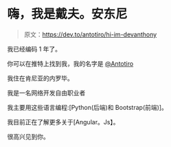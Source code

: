 # 嗨，我是戴夫。安东尼

> 原文：<https://dev.to/antotiro/hi-im-devanthony>

我已经编码 1 年了。

你可以在推特上找到我，我的名字是 [@Antotiro](https://twitter.com/Antotiro)

我住在肯尼亚的内罗毕。

我是一名网络开发自由职业者

我主要用这些语言编程:[Python(后端)和 Bootstrap(前端)]。

我目前正在了解更多关于[Angular。Js】。

很高兴见到你。